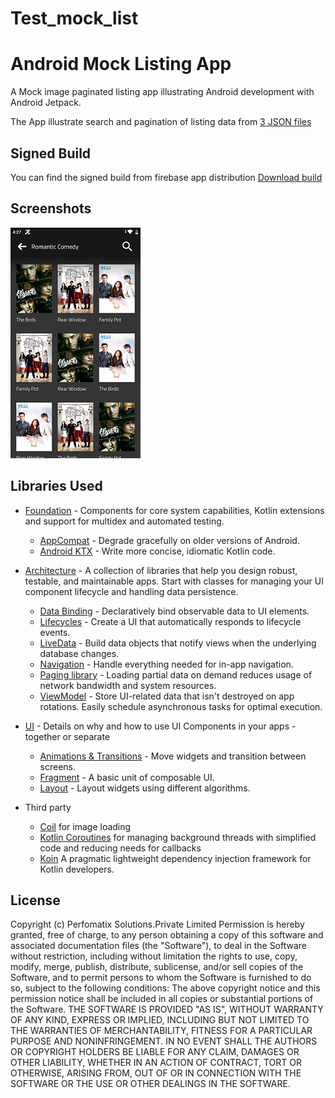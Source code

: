# Test_mock_list
Android Mock Listing App
========================
A Mock image paginated listing app illustrating Android development with Android Jetpack.

The App illustrate search and pagination of listing data from [3 JSON files](app/src/main/assets)

Signed Build
 ------------
 You can find the signed build from firebase app distribution
 [Download build](https://appdistribution.firebase.dev/i/4TzvxbMp)

Screenshots
-----------
![image](screenshort.png "A paginated list of images")

Libraries Used
--------------
* [Foundation][0] - Components for core system capabilities, Kotlin extensions and support for
  multidex and automated testing.
  * [AppCompat][1] - Degrade gracefully on older versions of Android.
  * [Android KTX][2] - Write more concise, idiomatic Kotlin code.
* [Architecture][10] - A collection of libraries that help you design robust, testable, and
  maintainable apps. Start with classes for managing your UI component lifecycle and handling data
  persistence.
  * [Data Binding][11] - Declaratively bind observable data to UI elements.
  * [Lifecycles][12] - Create a UI that automatically responds to lifecycle events.
  * [LiveData][13] - Build data objects that notify views when the underlying database changes.
  * [Navigation][14] - Handle everything needed for in-app navigation.
  * [Paging library][16] -  Loading partial data on demand reduces usage of network bandwidth and system resources.
  * [ViewModel][17] - Store UI-related data that isn't destroyed on app rotations. Easily schedule
     asynchronous tasks for optimal execution.
* [UI][30] - Details on why and how to use UI Components in your apps - together or separate
  * [Animations & Transitions][31] - Move widgets and transition between screens.
  * [Fragment][34] - A basic unit of composable UI.
  * [Layout][35] - Layout widgets using different algorithms.
* Third party
  * [Coil][90] for image loading
  * [Kotlin Coroutines][91] for managing background threads with simplified code and reducing needs for callbacks
  * [Koin][92] A pragmatic lightweight dependency injection framework for Kotlin developers.
  
  [0]: https://developer.android.com/jetpack/components
  [1]: https://developer.android.com/topic/libraries/support-library/packages#v7-appcompat
  [2]: https://developer.android.com/kotlin/ktx
  [10]: https://developer.android.com/jetpack/arch/
  [11]: https://developer.android.com/topic/libraries/data-binding/
  [12]: https://developer.android.com/topic/libraries/architecture/lifecycle
  [13]: https://developer.android.com/topic/libraries/architecture/livedata
  [14]: https://developer.android.com/topic/libraries/architecture/navigation/
  [16]: https://developer.android.com/topic/libraries/architecture/paging
  [17]: https://developer.android.com/topic/libraries/architecture/viewmodel
  [18]: https://developer.android.com/topic/libraries/architecture/workmanager
  [30]: https://developer.android.com/guide/topics/ui
  [31]: https://developer.android.com/training/animation/
  [34]: https://developer.android.com/guide/components/fragments
  [35]: https://developer.android.com/guide/topics/ui/declaring-layout
  [90]: https://github.com/coil-kt/coil
  [91]: https://kotlinlang.org/docs/reference/coroutines-overview.html
  [92]: https://github.com/InsertKoinIO/koin

 

License
-------
Copyright (c) Perfomatix Solutions.Private Limited
Permission is hereby granted, free of charge, to any person obtaining a copy of this software and associated documentation files (the "Software"), to deal in the Software without restriction, including without limitation the rights to use, copy, modify, merge, publish, distribute, sublicense, and/or sell copies of the Software, and to permit persons to whom the Software is furnished to do so, subject to the following conditions:
The above copyright notice and this permission notice shall be included in all copies or substantial portions of the Software.
THE SOFTWARE IS PROVIDED "AS IS", WITHOUT WARRANTY OF ANY KIND, EXPRESS OR IMPLIED, INCLUDING BUT NOT LIMITED TO THE WARRANTIES OF MERCHANTABILITY, FITNESS FOR A PARTICULAR PURPOSE AND NONINFRINGEMENT. IN NO EVENT SHALL THE AUTHORS OR COPYRIGHT HOLDERS BE LIABLE FOR ANY CLAIM, DAMAGES OR OTHER LIABILITY, WHETHER IN AN ACTION OF CONTRACT, TORT OR OTHERWISE, ARISING FROM, OUT OF OR IN CONNECTION WITH THE SOFTWARE OR THE USE OR OTHER DEALINGS IN THE SOFTWARE.

